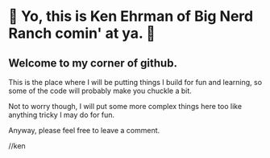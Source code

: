 # 👋 Yo, this is Ken Ehrman of Big Nerd Ranch comin' at ya. 👋
## Welcome to my corner of github. 
This is the place where I will be putting things I build for fun and learning, so some of the code will probably make you chuckle a bit.

Not to worry though, I will put some more complex things here too like anything tricky I may do for fun.

Anyway, please feel free to leave a comment. 

//ken

<!---
ken-ehrman-bnr/ken-ehrman-bnr is a ✨ special ✨ repository because its `README.md` (this file) appears on your GitHub profile.
You can click the Preview link to take a look at your changes.
--->
